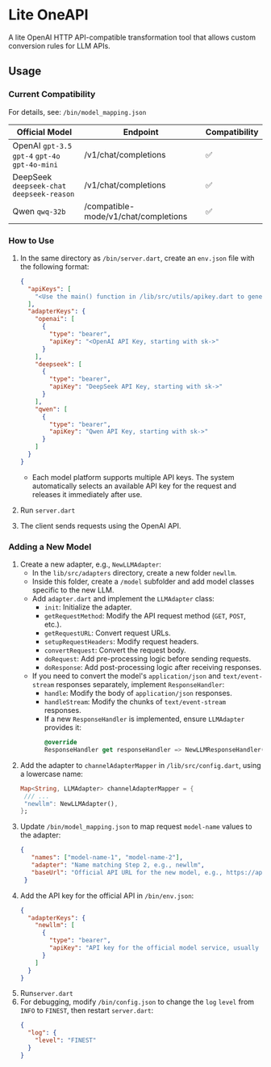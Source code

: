 # Lite OneAPI

A lite OpenAI HTTP API-compatible transformation tool that allows custom conversion rules for LLM APIs.

## Usage

### Current Compatibility

For details, see: `/bin/model_mapping.json`

| Official Model                                  | Endpoint                             | Compatibility |
|-------------------------------------------------|--------------------------------------|---------------|
| OpenAI `gpt-3.5` `gpt-4` `gpt-4o` `gpt-4o-mini` | /v1/chat/completions                 | ✅             |
| DeepSeek `deepseek-chat` `deepseek-reason`      | /v1/chat/completions                 | ✅             |
| Qwen `qwq-32b`                                  | /compatible-mode/v1/chat/completions | ✅             |

### How to Use

1. In the same directory as `/bin/server.dart`, create an `env.json` file with the following format:

    ```json
    {
      "apiKeys": [
        "<Use the main() function in /lib/src/utils/apikey.dart to generate an API key>"
      ],
      "adapterKeys": {
        "openai": [
          {
            "type": "bearer",
            "apiKey": "<OpenAI API Key, starting with sk->"
          }
        ],
        "deepseek": [
          {
            "type": "bearer",
            "apiKey": "DeepSeek API Key, starting with sk->"
          }
        ],
        "qwen": [
          {
            "type": "bearer",
            "apiKey": "Qwen API Key, starting with sk->"
          }
        ]
      }
    }
    ```

    - Each model platform supports multiple API keys. The system automatically selects an available API key for the request and releases it immediately after use.

2. Run `server.dart`
3. The client sends requests using the OpenAI API.

### Adding a New Model

1. Create a new adapter, e.g., `NewLLMAdapter`:
    - In the `lib/src/adapters` directory, create a new folder `newllm`.
    - Inside this folder, create a `/model` subfolder and add model classes specific to the new LLM.
    - Add `adapter.dart` and implement the `LLMAdapter` class:
        - `init`: Initialize the adapter.
        - `getRequestMethod`: Modify the API request method (`GET`, `POST`, etc.).
        - `getRequestURL`: Convert request URLs.
        - `setupRequestHeaders`: Modify request headers.
        - `convertRequest`: Convert the request body.
        - `doRequest`: Add pre-processing logic before sending requests.
        - `doResponse`: Add post-processing logic after receiving responses.
    - If you need to convert the model's `application/json` and `text/event-stream` responses separately, implement `ResponseHandler`:
        - `handle`: Modify the body of `application/json` responses.
        - `handleStream`: Modify the chunks of `text/event-stream` responses.
        - If a new `ResponseHandler` is implemented, ensure `LLMAdapter` provides it:
          ```dart
          @override
          ResponseHandler get responseHandler => NewLLMResponseHandler();
          ```
2. Add the adapter to `channelAdapterMapper` in `/lib/src/config.dart`, using a lowercase name:
     ```dart
     Map<String, LLMAdapter> channelAdapterMapper = {
      /// ...
      "newllm": NewLLMAdapter(),
     };
     ```
3. Update `/bin/model_mapping.json` to map request `model-name` values to the adapter:
   ```json
   {
      "names": ["model-name-1", "model-name-2"],
      "adapter": "Name matching Step 2, e.g., newllm",
      "baseUrl": "Official API URL for the new model, e.g., https://api.newllm.com"
    }
      ```
4. Add the API key for the official API in `/bin/env.json`:
   ```json
   {
     "adapterKeys": {
       "newllm": [
         {
           "type": "bearer",
           "apiKey": "API key for the official model service, usually starting with sk-, multiple keys can be added."
         }
       ]
     }
   }
   ```
5. Run`server.dart`
6. For debugging, modify `/bin/config.json` to change the `log` `level` from `INFO` to `FINEST`, then restart `server.dart`:
   ```json
   {
     "log": {
       "level": "FINEST"
     }
   }
   ```